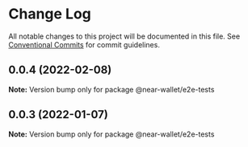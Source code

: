 # Change Log

All notable changes to this project will be documented in this file.
See [Conventional Commits](https://conventionalcommits.org) for commit guidelines.

## 0.0.4 (2022-02-08)

**Note:** Version bump only for package @near-wallet/e2e-tests





## 0.0.3 (2022-01-07)

**Note:** Version bump only for package @near-wallet/e2e-tests
